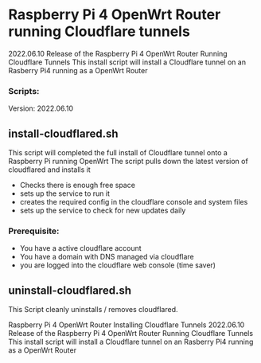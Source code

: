 # Raspberry Pi 4 OpenWrt Router running Cloudflare tunnels

2022.06.10 Release of the Raspberry Pi 4 OpenWrt Router Running Cloudflare Tunnels
This install script will install a Cloudflare tunnel on an Rasberry Pi4 running as a OpenWrt Router


### Scripts:

Version: 2022.06.10

## install-cloudflared.sh
This script will completed the full install of Cloudflare tunnel onto a Raspberry Pi running OpenWrt
The script pulls down the latest version of cloudflared and installs it
- Checks there is enough free space
- sets up the service to run it 
- creates the required config in the cloudflare console and  system files
- sets up the service to check for new updates daily

### Prerequisite:
- You have a active cloudflare account
- You have a domain with DNS managed via cloudflare
- you are logged into the cloudflare web console (time saver)


## uninstall-cloudflared.sh
This Script cleanly uninstalls / removes cloudflared.


Raspberry Pi 4 OpenWrt Router Installing Cloudflare Tunnels
2022.06.10 Release of the Raspberry Pi 4 OpenWrt Router Running Cloudflare Tunnels
This install script will install a Cloudflare tunnel on an Rasberry Pi4 running as a OpenWrt Router

